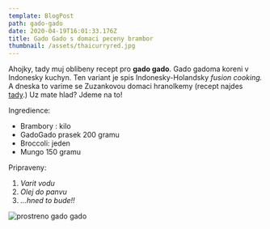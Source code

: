 ```yaml
---
template: BlogPost
path: gado-gado
date: 2020-04-19T16:01:33.176Z
title: Gado Gado s domaci peceny brambor
thumbnail: /assets/thaicurryred.jpg
---
```

Ahojky, tady muj oblibeny recept pro **gado gado**. Gado gadoma koreni v Indonesky kuchyn. Ten variant je spis Indonesky-Holandsky *fusion cooking.* A dneska to varime se Zuzankovou domaci hranolkemy (recept najdes [tady](https://www.prozeny.cz/clanek/nejlepsi-domaci-hranolky-otestovali-jsme-3-postupy-15839).) Uz mate hlad? Jdeme na to!

Ingredience:

* Brambory : kilo
* GadoGado prasek 200 gramu
* Broccoli: jeden
* Mungo 150 gramu

Pripraveny:

1. *Varit vodu*
2. *Olej do panvu*
3. *...hned to bude!!*

![](/assets/gadogado.jpg "prostreno gado gado")
